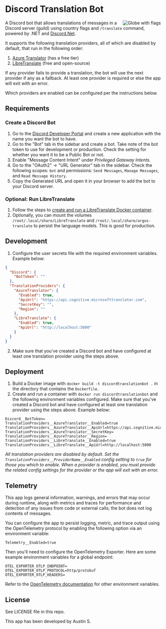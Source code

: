 # Discord Translation Bot

<img src="https://github.com/austins/DiscordTranslationBot/assets/1623983/96f1b58b-94f4-4df6-a81c-34e4f0342dc0" align="right" alt="Globe with flags" />

A Discord bot that allows translations of messages in a Discord server (guild) using country flags and `/translate`
command, powered by .NET
and [Discord.Net](https://github.com/discord-net/Discord.Net).

It supports the following translation providers, all of which are disabled by default, that run in the following order:

1. [Azure Translator](https://azure.microsoft.com/en-us/services/cognitive-services/translator/) (has a free tier)
2. [LibreTranslate](https://github.com/LibreTranslate/LibreTranslate) (free and open-source)

If any provider fails to provide a translation, the bot will use the next provider if any as a fallback. At least one
provider is required or else the app will exit with an error.

Which providers are enabled can be configured per the instructions below.

## Requirements

### Create a Discord Bot

1. Go to the [Discord Developer Portal](https://discord.com/developers/applications) and create a new application with
   the name you want the bot to have.
2. Go to the "Bot" tab in the sidebar and create a bot. Take note of the bot token to use for development or production.
   Check the setting for whether you want it to be a Public Bot or not.
3. Enable "Message Content Intent" under _Privileged Gateway Intents_.
4. Go to the "OAuth2" -> "URL Generator" tab in the sidebar. Check the following scopes: `bot` and
   permissions: `Send Messages`, `Manage Messages`, and `Read Message History`.
5. Copy the Generated URL and open it in your browser to add the bot to your Discord server.

### Optional: Run LibreTranslate

1. Follow the steps
   to [create and run a LibreTranslate Docker container](https://github.com/LibreTranslate/LibreTranslate#run-with-docker=).
2. Optionally, you can mount the volumes `/root/.local/share/LibreTranslate` and `/root/.local/share/argos-translate` to
   persist the language models. This is good for production.

## Development

1. Configure the user secrets file with the required environment variables. Example below:

```json
{
  "Discord": {
    "BotToken": ""
  },
  "TranslationProviders": {
    "AzureTranslator": {
      "Enabled": true,
      "ApiUrl": "https://api.cognitive.microsofttranslator.com",
      "SecretKey": "",
      "Region": ""
    },
    "LibreTranslate": {
      "Enabled": true,
      "ApiUrl": "http://localhost:5000"
    }
  }
}
```

2. Make sure that you've created a Discord bot and have configured at least one translation provider using the steps
   above.

## Deployment

1. Build a Docker image with `docker build -t discordtranslationbot .` in the directory that contains the `Dockerfile`.
2. Create and run a container with `docker run discordtranslationbot` and the following environment variables
   configured. Make sure that you've created a Discord bot and have configured at least one translation provider using
   the steps above. Example below:

```
Discord__BotToken=
TranslationProviders__AzureTranslator__Enabled=true
TranslationProviders__AzureTranslator__ApiUrl=https://api.cognitive.microsofttranslator.com
TranslationProviders__AzureTranslator__SecretKey=
TranslationProviders__AzureTranslator__Region=
TranslationProviders__LibreTranslate__Enabled=true
TranslationProviders__LibreTranslate__ApiUrl=http://localhost:5000
```

_All translation providers are disabled by default. Set the `TranslationProviders__ProviderName__Enabled` config setting
to `true` for those you which to
enable. When a provider is enabled, you must provide the related config settings for the provider or the app will exit
with an error._

## Telemetry

This app logs general information, warnings, and errors that may occur during runtime, along with metrics and traces for
performance and detection of any issues from code or external calls; the bot does not log contents of messages.

You can configure the app to persist logging, metric, and trace output using the OpenTelemetry protocol by enabling the
following option via an environment variable:

```
Telemetry__Enabled=true
```

Then you'll need to configure the OpenTelemetry Exporter. Here are some example environment variables for a global
endpoint:

```
OTEL_EXPORTER_OTLP_ENDPOINT=
OTEL_EXPORTER_OTLP_PROTOCOL=http/protobuf
OTEL_EXPORTER_OTLP_HEADERS=
```

Refer to the [OpenTelemetry documentation](https://opentelemetry.io/docs/zero-code/net/configuration/#otlp) for other
environment variables.

## License

See LICENSE file in this repo.

This app has been developed by Austin S.
